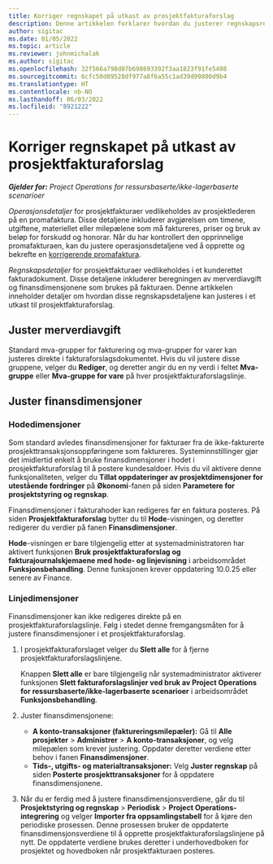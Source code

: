 ```yaml
---
title: Korriger regnskapet på utkast av prosjektfakturaforslag
description: Denne artikkelen forklarer hvordan du justerer regnskapsrelatert informasjon i et utkast til fakturaforslag.
author: sigitac
ms.date: 01/05/2022
ms.topic: article
ms.reviewer: johnmichalak
ms.author: sigitac
ms.openlocfilehash: 32f566a798d07b698693392f3aa1823f91fe5408
ms.sourcegitcommit: 6cfc50d89528df977a8f6a55c1ad39d99800d9b4
ms.translationtype: HT
ms.contentlocale: nb-NO
ms.lasthandoff: 06/03/2022
ms.locfileid: "8921222"
---
```

# <a name="correct-the-accounting-on-draft-project-invoice-proposals"></a>Korriger regnskapet på utkast av prosjektfakturaforslag

_**Gjelder for:** Project Operations for ressursbaserte/ikke-lagerbaserte scenarioer_

*Operasjonsdetaljer* for prosjektfakturaer vedlikeholdes av prosjektlederen på en promafaktura. Disse detaljene inkluderer avgjørelsen om timene, utgiftene, materiellet eller milepælene som må faktureres, priser og bruk av beløp for forskudd og honorar. Når du har kontrollert den opprinnelige promafakturaen, kan du justere operasjonsdetaljene ved å opprette og bekrefte en [korrigerende promafaktura](../proforma-invoicing/corrective-invoices.md).

*Regnskapsdetaljer* for prosjektfakturaer vedlikeholdes i et kunderettet fakturadokument. Disse detaljene inkluderer beregningen av merverdiavgift og finansdimensjonene som brukes på fakturaen. Denne artikkelen inneholder detaljer om hvordan disse regnskapsdetaljene kan justeres i et utkast til prosjektfakturaforslag.

## <a name="adjust-sales-tax"></a>Juster merverdiavgift

Standard mva-grupper for fakturering og mva-grupper for varer kan justeres direkte i fakturaforslagsdokumentet. Hvis du vil justere disse gruppene, velger du **Rediger**, og deretter angir du en ny verdi i feltet **Mva-gruppe** eller **Mva-gruppe for vare** på hver prosjektfakturaforslagslinje.

## <a name="adjust-financial-dimensions"></a>Juster finansdimensjoner

### <a name="header-dimensions"></a>Hodedimensjoner

Som standard avledes finansdimensjoner for fakturaer fra de ikke-fakturerte prosjekttransaksjonsoppføringene som faktureres. Systeminnstillinger gjør det imidlertid enkelt å bruke finansdimensjoner i hodet i prosjektfakturaforslag til å postere kundesaldoer. Hvis du vil aktivere denne funksjonaliteten, velger du **Tillat oppdateringer av prosjektdimensjoner for utestående fordringer** på **Økonomi**-fanen på siden **Parametere for prosjektstyring og regnskap**.

Finansdimensjoner i fakturahoder kan redigeres før en faktura posteres. På siden **Prosjektfakturaforslag** bytter du til **Hode**-visningen, og deretter redigerer du verdier på fanen **Finansdimensjoner**.

**Hode**-visningen er bare tilgjengelig etter at systemadministratoren har aktivert funksjonen **Bruk prosjektfakturaforslag og fakturajournalskjemaene med hode- og linjevisning** i arbeidsområdet **Funksjonsbehandling**. Denne funksjonen krever oppdatering 10.0.25 eller senere av Finance.

### <a name="line-dimensions"></a>Linjedimensjoner

Finansdimensjoner kan ikke redigeres direkte på en prosjektfakturaforslagslinje. Følg i stedet denne fremgangsmåten for å justere finansdimensjoner i et prosjektfakturaforslag.

1. I prosjektfakturaforslaget velger du **Slett alle** for å fjerne prosjektfakturaforslagslinjene.

    Knappen **Slett alle** er bare tilgjengelig når systemadministrator aktiverer funksjonen **Slett fakturaforslagslinjer ved bruk av Project Operations for ressursbaserte/ikke-lagerbaserte scenarioer** i arbeidsområdet **Funksjonsbehandling**.

2. Juster finansdimensjonene:

    - **A konto-transaksjoner (faktureringsmilepæler):** Gå til **Alle prosjekter** \> **Administrer** \> **A konto-transaksjoner**, og velg milepælen som krever justering. Oppdater deretter verdiene etter behov i fanen **Finansdimensjoner**.
    - **Tids-, utgifts- og materialtransaksjoner:** Velg **Juster regnskap** på siden **Posterte prosjekttransaksjoner** for å oppdatere finansdimensjonene.

3. Når du er ferdig med å justere finansdimensjonsverdiene, går du til **Prosjektstyring og regnskap** \> **Periodisk** \> **Project Operations-integrering** og velger **Importer fra oppsamlingstabell** for å kjøre den periodiske prosessen. Denne prosessen bruker de oppdaterte finansdimensjonsverdiene til å opprette prosjektfakturaforslagslinjene på nytt. De oppdaterte verdiene brukes deretter i underhovedboken for prosjektet og hovedboken når prosjektfakturaen posteres.
